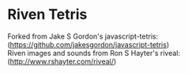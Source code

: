 Riven Tetris
=================

Forked from Jake S Gordon's javascript-tetris: (https://github.com/jakesgordon/javascript-tetris)	
Riven images and sounds from Ron S Hayter's riveal: (http://www.rshayter.com/riveal/)